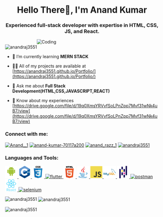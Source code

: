 <h1 align="center">Hello There👋, I'm Anand Kumar</h1>
<h3 align="center">Experienced full-stack developer with expertise in HTML, CSS, JS, and React.</h3>

<img align="right" alt="Coding" width="400" src="https://media.tenor.com/rePDfDWO3XoAAAAd/hacking.gif">

<p align="left"> <img src="https://komarev.com/ghpvc/?username=anandraj3551&label=Profile%20views&color=0e75b6&style=flat" alt="anandraj3551" /> </p>

- 🌱 I’m currently learning **MERN STACK**

- 👨‍💻 All of my projects are available at [https://anandraj3551.github.io/Portfolio/](https://anandraj3551.github.io/Portfolio/)

- 💬 Ask me about **Full Stack Development(HTML,CSS,JAVASCRIPT,REACT)**

- 📄 Know about my experiences [https://drive.google.com/file/d/19q0XmsYRVvfSoLPnZpp7Mvf31wNk4uB7/view](https://drive.google.com/file/d/19q0XmsYRVvfSoLPnZpp7Mvf31wNk4uB7/view)

<h3 align="left">Connect with me:</h3>
<p align="left">
<a href="https://twitter.com/Anand__1" target="blank"><img align="center" src="https://raw.githubusercontent.com/rahuldkjain/github-profile-readme-generator/master/src/images/icons/Social/twitter.svg" alt="Anand__1" height="30" width="40" /></a>
<a href="https://linkedin.com/in/anand-kumar-70117a200" target="blank"><img align="center" src="https://raw.githubusercontent.com/rahuldkjain/github-profile-readme-generator/master/src/images/icons/Social/linked-in-alt.svg" alt="anand-kumar-70117a200" height="30" width="40" /></a>
<a href="https://instagram.com/anand_razz_1" target="blank"><img align="center" src="https://raw.githubusercontent.com/rahuldkjain/github-profile-readme-generator/master/src/images/icons/Social/instagram.svg" alt="anand_razz_1" height="30" width="40" /></a>
<a href="https://www.leetcode.com/anandraj3551" target="blank"><img align="center" src="https://raw.githubusercontent.com/rahuldkjain/github-profile-readme-generator/master/src/images/icons/Social/leet-code.svg" alt="anandraj3551" height="30" width="40" /></a>
</p>

<h3 align="left">Languages and Tools:</h3>
<p align="left"> <a href="https://developer.android.com" target="_blank" rel="noreferrer"> <img src="https://raw.githubusercontent.com/devicons/devicon/master/icons/android/android-original-wordmark.svg" alt="android" width="40" height="40"/> </a> <a href="https://www.w3schools.com/cpp/" target="_blank" rel="noreferrer"> <img src="https://raw.githubusercontent.com/devicons/devicon/master/icons/cplusplus/cplusplus-original.svg" alt="cplusplus" width="40" height="40"/> </a> <a href="https://www.w3schools.com/css/" target="_blank" rel="noreferrer"> <img src="https://raw.githubusercontent.com/devicons/devicon/master/icons/css3/css3-original-wordmark.svg" alt="css3" width="40" height="40"/> </a> <a href="https://flutter.dev" target="_blank" rel="noreferrer"> <img src="https://www.vectorlogo.zone/logos/flutterio/flutterio-icon.svg" alt="flutter" width="40" height="40"/> </a> <a href="https://www.w3.org/html/" target="_blank" rel="noreferrer"> <img src="https://raw.githubusercontent.com/devicons/devicon/master/icons/html5/html5-original-wordmark.svg" alt="html5" width="40" height="40"/> </a> <a href="https://www.java.com" target="_blank" rel="noreferrer"> <img src="https://raw.githubusercontent.com/devicons/devicon/master/icons/java/java-original.svg" alt="java" width="40" height="40"/> </a> <a href="https://developer.mozilla.org/en-US/docs/Web/JavaScript" target="_blank" rel="noreferrer"> <img src="https://raw.githubusercontent.com/devicons/devicon/master/icons/javascript/javascript-original.svg" alt="javascript" width="40" height="40"/> </a> <a href="https://www.mysql.com/" target="_blank" rel="noreferrer"> <img src="https://raw.githubusercontent.com/devicons/devicon/master/icons/mysql/mysql-original-wordmark.svg" alt="mysql" width="40" height="40"/> </a> <a href="https://pandas.pydata.org/" target="_blank" rel="noreferrer"> <img src="https://raw.githubusercontent.com/devicons/devicon/2ae2a900d2f041da66e950e4d48052658d850630/icons/pandas/pandas-original.svg" alt="pandas" width="40" height="40"/> </a> <a href="https://postman.com" target="_blank" rel="noreferrer"> <img src="https://www.vectorlogo.zone/logos/getpostman/getpostman-icon.svg" alt="postman" width="40" height="40"/> </a> <a href="https://reactjs.org/" target="_blank" rel="noreferrer"> <img src="https://raw.githubusercontent.com/devicons/devicon/master/icons/react/react-original-wordmark.svg" alt="react" width="40" height="40"/> </a> <a href="https://www.selenium.dev" target="_blank" rel="noreferrer"> <img src="https://raw.githubusercontent.com/detain/svg-logos/780f25886640cef088af994181646db2f6b1a3f8/svg/selenium-logo.svg" alt="selenium" width="40" height="40"/> </a> </p>

<p><img align="left" src="https://github-readme-stats.vercel.app/api/top-langs?username=anandraj3551&show_icons=true&locale=en&layout=compact" alt="anandraj3551" /></p>

<p>&nbsp;<img align="center" src="https://github-readme-stats.vercel.app/api?username=anandraj3551&show_icons=true&locale=en" alt="anandraj3551" /></p>

<p><img align="center" src="https://github-readme-streak-stats.herokuapp.com/?user=anandraj3551&" alt="anandraj3551" /></p>

